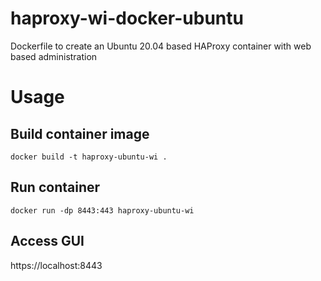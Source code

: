 # haproxy-wi-docker-ubuntu
Dockerfile to create an Ubuntu 20.04 based HAProxy container with web based administration

# Usage
## Build container image
    docker build -t haproxy-ubuntu-wi .
## Run container
    docker run -dp 8443:443 haproxy-ubuntu-wi
## Access GUI
https://localhost:8443
